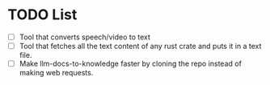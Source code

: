 # TODO List
- [ ] Tool that converts speech/video to text
- [ ] Tool that fetches all the text content of any rust crate and puts it in a text file.
- [ ] Make llm-docs-to-knowledge faster by cloning the repo instead of making web requests.